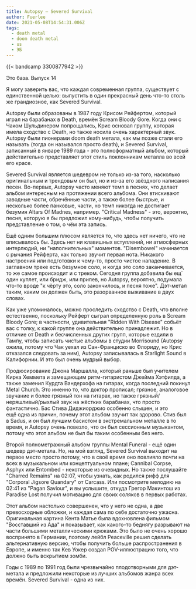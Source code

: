 ```yaml
---
title: Autopsy — Severed Survival
author: Fuerlee
date: 2021-05-08T14:54:31.006Z
tags:
  - death metal
  - doom death metal
  - us
  - ЭБ
---
```

{{< bandcamp 3300877942 >}}

Это база. Выпуск 14

Я могу заверить вас, что каждая современная группа, существует с единственной целью: выпустить в один прекрасный день что-то столь же грандиозное, как Severed Survival.

Autopsy были образованы в 1987 году Крисом Рейфертом, который играл на барабанах в Death, времён Scream Bloody Gore. Когда они с Чаком Шульдинером попрощались, Крис основал группу, которая имела сходство с Death, но также носила очень характерный звук. Autopsy были пионерами doom death метала, как мы позже стали его называть (тогда он назывался просто death), и Severed Survival, записанный в январе 1989 года - это полноформатный альбом, который действительно представляет этот стиль поклонникам металла во всей его красе.

Severed Survival является шедевром не только из-за того, насколько оригинальным и трендовым он был, но и из-за его звёздного написания песен. Во-первых, Autopsy часто меняют темп в песнях, что делает альбом интересным на протяжении всего альбома. Они втискивают заводные части, обречённые части, а также более быстрые, и несколько более панковые, части, но темп никогда не достигает безумия Altars Of Madnes, например. "Critical Madness" - это, вероятно, песня, которую я бы предложил кому-нибудь, чтобы получить представление о том, о чём эта запись.

Ещё одним большим плюсом является то, что здесь нет ничего, что не вписывалось бы. Здесь нет ни клавишных вступлений, ни атмосферных интерлюдий, ни "наполнительных" моментов. "Disembowel" начинается с рычания Рейферта, как только звучит первая нота. Никакого настроения или подготовки к чему-то, просто чистое нападение. В заглавном треке есть безумное соло, и когда это соло заканчивается, то же самое происходит и с треком. Сегодня группа добавила бы ещ` один куплет, или бридж, или припев, но Autopsy, вероятно, подумала что-то вроде "к чёрту это, соло закончилось, и песня тоже". Дэт-метал таким, каким он должен быть, это разорванное выживание в двух словах.

Как уже упоминалось, можно проследить сходство с Death, что вполне естественно, поскольку Рейферт сыграл определенную роль в Scream Bloody Gore; в частности, удивительная "Ridden With Disease" собьёт вас с толку, к какой группе она действительно принадлежит. Но в отличие от Death и бесчисленных других групп, которые ездили в Тампу, чтобы записать чистые альбомы в студии Morrisound (Autopsy ожила, потому что Чак уехал из Сан-Франциско во Флориду, но Крис отказался следовать за ним), Autopsy записывалась в Starlight Sound в Калифорнии. И это был очень мудрый выбор.

Продюсирование Джона Маршалла, который раньше был учителем Кирка Хеммета и замещающим ритм-гитаристом Джейма Хэтфилда, а также заменил Курдта Вандерхофа на гитарах, когда последний покинул Metal Church. Это именно то, что доктор прописал; грязное, аналоговое звучание и более грязный тон на гитарах, но также грязный/неряшливый/рыхлый звук на жёстких барабанах, что просто фантастично. Бас Стива Диджиорджио особенно слышен, и это ещё одна из причин, почему этот альбом звучит так здорово. Стив был в Sadus, и он был лучшим басистом в экстремальном металле в то время, и Autopsy очень повезло, что он был сессионным музыкантом, потому что этот альбом не был бы таким особенным без него.

Второй полнометражный альбом группы Mental Funeral - ещё один шедевр дэт-метала. Но, на мой взгляд, Severed Survival выходит на первое место просто потому, что в своё время оно повлияло почти на всех в музыкальном или концептуальном плане; Cannibal Corpse, Asphyx или Entombed - некоторые из очевидных. Но также послушайте "Charred Remains" на 02:07, чтобы узнать, как родился рифф для "Corporal Jigsore Quandary" от Carcass. Или посмотрите мелодию на 02:41 из "Pagan Saviour", и вы услышите, откуда Грегор Макинтош из Paradise Lost получил мотивацию для своих соляков в первых работах.

Этот альбом настолько совершенен, что у него не одна, а две превосходные обложки, и каждая сама по себе достаточно ужасна. Оригинальная картина Кента Матье была вдохновлена фильмом "Восставший из Ада" и показывает, как какого-то беднягу разрывают на части большими металлическими крюками. Это было не очень хорошо воспринято в Германии, поэтому лейбл Peaceville решил сделать альтернативную версию, чтобы получить больше распространения в Европе, и именно так Кев Уокер создал POV-иллюстрацию того, что должно быть вскрытием зомби.

Годы с 1989 по 1991 год были чрезвычайно плодотворными для дэт-метала и предложили некоторые из лучших альбомов жанра всех времён. Severed Survival - одна из них.